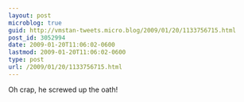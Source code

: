 ```yaml
---
layout: post
microblog: true
guid: http://vmstan-tweets.micro.blog/2009/01/20/1133756715.html
post_id: 3052994
date: 2009-01-20T11:06:02-0600
lastmod: 2009-01-20T11:06:02-0600
type: post
url: /2009/01/20/1133756715.html
---
```

Oh crap, he screwed up the oath!
